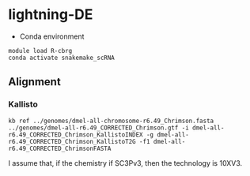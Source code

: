 # lightning-DE

- Conda environment
```
module load R-cbrg
conda activate snakemake_scRNA
```


## Alignment
### Kallisto

```
kb ref ../genomes/dmel-all-chromosome-r6.49_Chrimson.fasta ../genomes/dmel-all-r6.49_CORRECTED_Chrimson.gtf -i dmel-all-r6.49_CORRECTED_Chrimson_KallistoINDEX -g dmel-all-r6.49_CORRECTED_Chrimson_KallistoT2G -f1 dmel-all-r6.49_CORRECTED_ChrimsonFASTA
```
I assume that, if the chemistry if SC3Pv3, then the technology is 10XV3.


